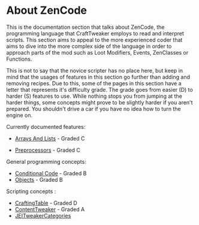 # About ZenCode

This is the documentation section that talks about ZenCode, the programming language that CraftTweaker employs to read and interpret scripts.
This section aims to appeal to the more experienced coder that aims to dive into the more complex side of the language in order to approach parts of the mod such as Loot Modifiers, Events, ZenClasses or Functions.

This is not to say that the novice scripter has no place here, but keep in mind that the usages of features in this section go further than adding and removing recipes. Due to this, some of the pages in this section have a letter that represents it's difficulty grade. The grade goes from easier (D) to harder (S) features to use. While nothing stops you from jumping at the harder things, some concepts might prove to be slightly harder if you aren't prepared. You shouldn't drive a car if you have no idea how to turn the engine on. 

Currently documented features:
 - [Arrays And Lists](/zencode/ArraysAndLists) - Graded C

 - [Preprocessors](/zencode/Preprocessors/Preprocessors) - Graded C

General programming concepts:

- [Conditional Code](/zencode/ConditionalCode) - Graded B
- [Objects](/zencode/Objects) - Graded B

Scripting concepts :

- [CraftingTable](/vanilla/how_to/crafting_table) - Graded D
- [ContentTweaker](/mods/contenttweaker/SimpleWalkthrough) - Graded A
- [JEITweakerCategories](/zencode/Features/JEITweaker/)

